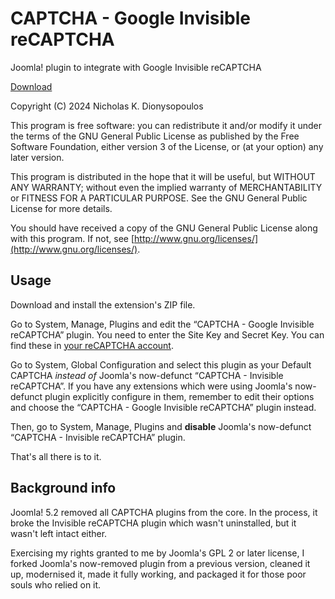 # CAPTCHA - Google Invisible reCAPTCHA

Joomla! plugin to integrate with Google Invisible reCAPTCHA

[Download](https://github.com/nikosdion/)

Copyright (C) 2024 Nicholas K. Dionysopoulos

This program is free software: you can redistribute it and/or modify it under the terms of the GNU General Public License as published by the Free Software Foundation, either version 3 of the License, or (at your option) any later version.

This program is distributed in the hope that it will be useful, but WITHOUT ANY WARRANTY; without even the implied warranty of MERCHANTABILITY or FITNESS FOR A PARTICULAR PURPOSE. See the GNU General Public License for more details.

You should have received a copy of the GNU General Public License along with this program. If not, see [http://www.gnu.org/licenses/](http://www.gnu.org/licenses/).

## Usage

Download and install the extension's ZIP file.

Go to System, Manage, Plugins and edit the “CAPTCHA - Google Invisible reCAPTCHA” plugin. You need to enter the Site Key and Secret Key. You can find these in [your reCAPTCHA account](https://www.google.com/recaptcha).

Go to System, Global Configuration and select this plugin as your Default CAPTCHA _instead of_ Joomla's now-defunct “CAPTCHA - Invisible reCAPTCHA”. If you have any extensions which were using Joomla's now-defunct plugin explicitly configure in them, remember to edit their options and choose the “CAPTCHA - Google Invisible reCAPTCHA” plugin instead.

Then, go to System, Manage, Plugins and **disable** Joomla's now-defunct “CAPTCHA - Invisible reCAPTCHA” plugin.

That's all there is to it.

## Background info

Joomla! 5.2 removed all CAPTCHA plugins from the core. In the process, it broke the Invisible reCAPTCHA plugin which wasn't uninstalled, but it wasn't left intact either.

Exercising my rights granted to me by Joomla's GPL 2 or later license, I forked Joomla's now-removed plugin from a previous version, cleaned it up, modernised it, made it fully working, and packaged it for those poor souls who relied on it.
